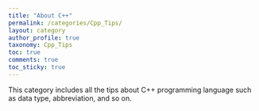 ```yaml
---
title: "About C++"
permalink: /categories/Cpp_Tips/
layout: category
author_profile: true
taxonomy: Cpp_Tips
toc: true
comments: true
toc_sticky: true
---
```


This category includes all the tips about C++ programming language such as data type, abbreviation, and so on.